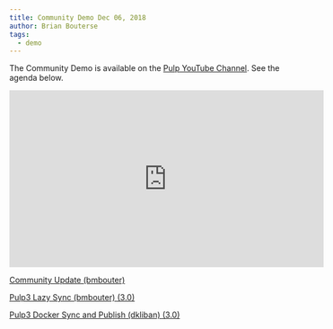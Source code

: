 ```yaml
---
title: Community Demo Dec 06, 2018
author: Brian Bouterse
tags:
  - demo
---
```

The Community Demo is available on the [Pulp YouTube Channel](https://www.youtube.com/channel/UCI43Ffs4VPDv7awXvvBJfRQ). See the agenda below.

<iframe width="560" height="315" src="https://www.youtube.com/embed/IeY4lI8jG38" frameborder="0" allowfullscreen></iframe>

[Community Update (bmbouter)](http://www.youtube.com/watch?v=IeY4lI8jG38&t=0m24s)

[Pulp3 Lazy Sync (bmbouter) (3.0)](http://www.youtube.com/watch?v=IeY4lI8jG38&t=5m19s)

[Pulp3 Docker Sync and Publish (dkliban) (3.0)](http://www.youtube.com/watch?v=IeY4lI8jG38&t=11m43s)

